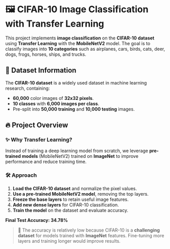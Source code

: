 # 🖼️ CIFAR-10 Image Classification with Transfer Learning

This project implements **image classification** on the **CIFAR-10 dataset** using **Transfer Learning** with the **MobileNetV2** model. The goal is to classify images into **10 categories** such as airplanes, cars, birds, cats, deer, dogs, frogs, horses, ships, and trucks.

## 📂 Dataset Information
The **CIFAR-10 dataset** is a widely used dataset in machine learning research, containing:
- **60,000** color images of **32x32 pixels**.
- **10 classes** with **6,000 images per class**.
- Pre-split into **50,000 training** and **10,000 testing** images.

## 🔥 Project Overview
### ✨ **Why Transfer Learning?**
Instead of training a deep learning model from scratch, we leverage **pre-trained models** (MobileNetV2) trained on **ImageNet** to improve performance and reduce training time.

### 🛠️ **Approach**
1. **Load the CIFAR-10 dataset** and normalize the pixel values.
2. **Use a pre-trained MobileNetV2 model**, removing the top layers.
3. **Freeze the base layers** to retain useful image features.
4. **Add new dense layers** for CIFAR-10 classification.
5. **Train the model** on the dataset and evaluate accuracy.


**Final Test Accuracy: 34.78%**

> 🧐 The accuracy is relatively low because CIFAR-10 is a **challenging dataset** for models trained with **ImageNet** features. Fine-tuning more layers and training longer would improve results.

